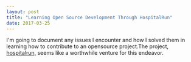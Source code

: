 ```yaml
---
layout: post
title: "Learning Open Source Development Through HospitalRun"
date: 2017-03-25
---
```


I'm going to document any issues I encounter and how I solved them in learning how to contribute to an opensource project.The project, [hospitalrun,](https://hospitalrun.io) seems like a worthwhile venture for this endeavor.
